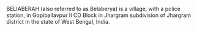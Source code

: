 BELIABERAH (also referred to as Belaberya) is a village, with a police station, in Gopiballavpur II CD Block in Jhargram subdivision of Jhargram district in the state of West Bengal, India.
